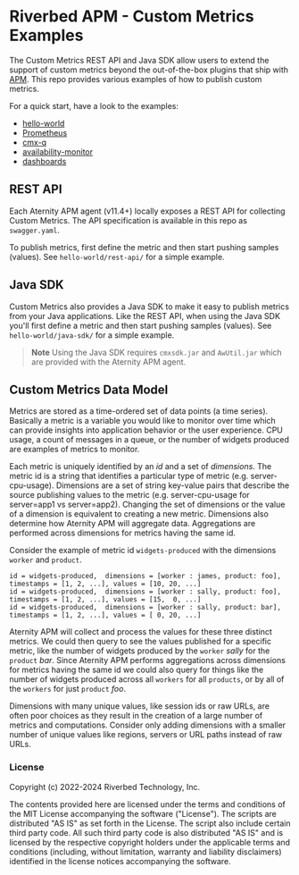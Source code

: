 # Riverbed APM - Custom Metrics Examples

The Custom Metrics REST API and Java SDK allow users to extend the support of custom metrics beyond the out-of-the-box plugins that ship with [APM](https://www.riverbed.com/products/application-performance-monitoring). This repo provides various examples of how to publish custom metrics.

For a quick start, have a look to the examples:

- [hello-world](hello-world)
- [Prometheus](prometheus)
- [cmx-q](cmx-q)
- [availability-monitor](availability-monitor)
- [dashboards](dashboards)

## REST API

Each Aternity APM agent (v11.4+) locally exposes a REST API for collecting Custom Metrics. The API specification is available in this repo as `swagger.yaml`. 

To publish metrics, first define the metric and then start pushing samples (values). See `hello-world/rest-api/` for a simple example.

## Java SDK

Custom Metrics also provides a Java SDK to make it easy to publish metrics from your Java applications. Like the REST API, when using the Java SDK you'll first define a metric and then start pushing samples (values). See `hello-world/java-sdk/` for a simple example.

> **Note**
> Using the Java SDK requires `cmxsdk.jar` and `AwUtil.jar` which are provided with the Aternity APM agent. 


## Custom Metrics Data Model

Metrics are stored as a time-ordered set of data points (a time series).  Basically a metric is a variable you would like to monitor over time which can provide insights into application behavior or the user experience. CPU usage, a count of messages in a queue, or the number of widgets produced are examples of metrics to monitor.

Each metric is uniquely identified by an *id* and a set of *dimensions*. The metric id is a string that identifies a particular type of metric (e.g. server-cpu-usage). Dimensions are a set of string key-value pairs that describe the source publishing values to the metric (e.g. server-cpu-usage for server=app1 vs server=app2).  Changing the set of dimensions or the value of a dimension is equivalent to creating a new metric.  Dimensions also determine how Aternity APM will aggregate data. Aggregations are performed across dimensions for metrics having the same id.

Consider the example of metric id `widgets-produced` with the dimensions `worker` and `product`.

```
id = widgets-produced,  dimensions = [worker : james, product: foo],  timestamps = [1, 2, ...], values = [10, 20, ...]
id = widgets-produced,  dimensions = [worker : sally, product: foo],  timestamps = [1, 2, ...], values = [15,  0, ...]
id = widgets-produced,  dimensions = [worker : sally, product: bar],  timestamps = [1, 2, ...], values = [ 0, 20, ...]
```

Aternity APM will collect and process the values for these three distinct metrics.  We could then query to see the values published for a specific metric, like the number of widgets produced by the `worker` *sally* for the `product` *bar*.  Since Aternity APM performs aggregations across dimensions for metrics having the same id we could also query for things like the number of widgets produced across all `workers` for all `products`, or by all of the `workers` for just `product` *foo*.

Dimensions with many unique values, like session ids or raw URLs, are often poor choices as they result in the creation of a large number of metrics and computations. Consider only adding dimensions with a smaller number of unique values like regions, servers or URL paths instead of raw URLs.  

### License

Copyright (c) 2022-2024 Riverbed Technology, Inc.

The contents provided here are licensed under the terms and conditions of the MIT License accompanying the software ("License"). The scripts are distributed "AS IS" as set forth in the License. The script also include certain third party code. All such third party code is also distributed "AS IS" and is licensed by the respective copyright holders under the applicable terms and conditions (including, without limitation, warranty and liability disclaimers) identified in the license notices accompanying the software.

